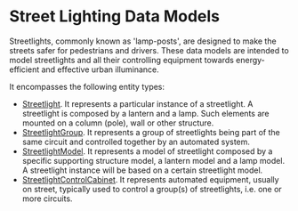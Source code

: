 # Street Lighting Data Models

Streetlights, commonly known as 'lamp-posts', are designed to make the streets
safer for pedestrians and drivers. These data models are intended to model
streetlights and all their controlling equipment towards energy-efficient and
effective urban illuminance.

It encompasses the following entity types:

-   [Streetlight](../Streetlight/doc/spec.md). It represents a particular
    instance of a streetlight. A streetlight is composed by a lantern and a
    lamp. Such elements are mounted on a column (pole), wall or other structure.
-   [StreetlightGroup](../StreetlightGroup/doc/spec.md). It represents a group
    of streetlights being part of the same circuit and controlled together by an
    automated system.
-   [StreetlightModel](../StreetlightModel/doc/spec.md). It represents a model
    of streetlight composed by a specific supporting structure model, a lantern
    model and a lamp model. A streetlight instance will be based on a certain
    streetlight model.
-   [StreetlightControlCabinet](../StreetlightControlCabinet/doc/spec.md). It
    represents automated equipment, usually on street, typically used to control
    a group(s) of streetlights, i.e. one or more circuits.
